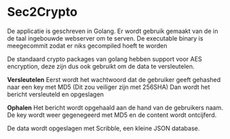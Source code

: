 # Sec2Crypto

De applicatie is geschreven in Golang. Er wordt gebruik gemaakt van de in de taal ingebouwde webserver om te serven. 
De executable binary is meegecommit zodat er niks gecompiled hoeft te worden

De standaard crypto packages van golang hebben support voor AES encryption, deze zijn dus ook gebruikt om de data te versleutelen.

  <b>Versleutelen</b>
  Eerst wordt het wachtwoord dat de gebruiker geeft gehashed naar een key met MD5 (Dit zou veiliger zijn met 256SHA)
  Dan wordt het bericht versleuteld en opgeslagen
  
  <b>Ophalen</b>
  Het bericht wordt opgehaald aan de hand van de gebruikers naam. 
  De key wordt weer gegenegeerd met MD5 en de content wordt ontcijferd.
  
De data wordt opgeslagen met Scribble, een kleine JSON database. 
 
